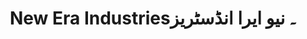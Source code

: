 ---
title: "New Era Industries۔ نیو ایرا انڈسٹریز"
url: /karachi/new-era-industries-nyw-yr-nddsttryz/
shop: wholesale
---